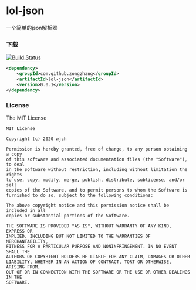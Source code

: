 # lol-json

一个简单的json解析器  

### 下载

[![Build Status](https://www.travis-ci.org/zongzhang/lol-json.svg?branch=master)](https://www.travis-ci.org/zongzhang/lol-json)

```xml
<dependency>
    <groupId>com.github.zongzhang</groupId>
    <artifactId>lol-json</artifactId>
    <version>0.0.1</version>
</dependency>
```



### License
The MIT License

```
MIT License

Copyright (c) 2020 wjch

Permission is hereby granted, free of charge, to any person obtaining a copy
of this software and associated documentation files (the "Software"), to deal
in the Software without restriction, including without limitation the rights
to use, copy, modify, merge, publish, distribute, sublicense, and/or sell
copies of the Software, and to permit persons to whom the Software is
furnished to do so, subject to the following conditions:

The above copyright notice and this permission notice shall be included in all
copies or substantial portions of the Software.

THE SOFTWARE IS PROVIDED "AS IS", WITHOUT WARRANTY OF ANY KIND, EXPRESS OR
IMPLIED, INCLUDING BUT NOT LIMITED TO THE WARRANTIES OF MERCHANTABILITY,
FITNESS FOR A PARTICULAR PURPOSE AND NONINFRINGEMENT. IN NO EVENT SHALL THE
AUTHORS OR COPYRIGHT HOLDERS BE LIABLE FOR ANY CLAIM, DAMAGES OR OTHER
LIABILITY, WHETHER IN AN ACTION OF CONTRACT, TORT OR OTHERWISE, ARISING FROM,
OUT OF OR IN CONNECTION WITH THE SOFTWARE OR THE USE OR OTHER DEALINGS IN THE
SOFTWARE.
```